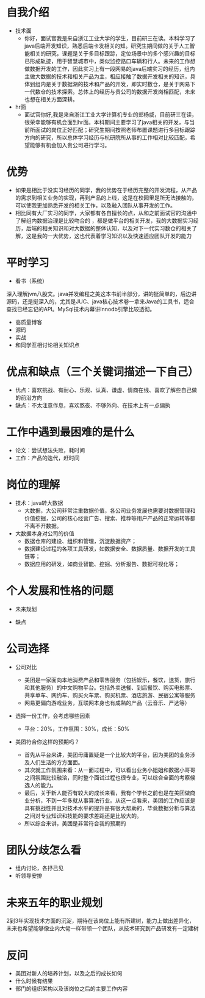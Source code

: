 # 自我介绍

- 技术面
  - 你好，面试官我是来自浙江工业大学的学生，目前研三在读。本科学习了java后端开发知识，熟悉后端卡发相关的知。研究生期间做的关于人工智能相关的研究，课题是关于多目标跟踪，定位场景中的多个感兴趣的目标已形成轨迹，用于智慧城市中，类似监控路口车辆和行人。未来的工作想做数据开发的工作，因此实习上有一段网易的java后端实习的经历，组内主做大数据的技术和相关产品为主，相应接触了数据开发相关的知识，具体到组内是关于数据湖的技术和产品的开发，即实时数仓，是关于网易下一代数仓的技术探索。总体上的经历与贵公司的数据开发岗相匹配，未来也想在相关方面深耕。
- hr面
  - 面试官你好,我是来自浙江工业大学计算机专业的郏杨威，目前研三在读，很荣幸能够有机会面到hr面。本科期间主要学习了java相关的开发，与当前所面试的岗位正好匹配；研究生期间按照老师布置课题进行多目标跟踪方向的研究，所以总体学习经历与杭研院所从事的工作相对比较匹配，希望能够有机会加入贵公司进行学习。

# 优势

- 如果是相比于没实习经历的同学，我的优势在于经历完整的开发流程，从产品的需求到相关业务的实现，再到产品的上线，这是在校园里是所无法接触的，可以使我更加熟悉开发的相关工作，以及融入团队从事开发的工作。
- 相比同有大厂实习的同学，大家都有各自擅长的点，从和之前面试官的沟通中了解组内数据治理是比较吻合的 ，都是做平台的相关开发，我的大数据实习经历，后端的相关知识和对大数据的整体认知，以及对下一代实习数仓的相关了解，这是我的一大优势，这也代表着学习知识以及快速适应团队开发的能力

# 平时学习

- 看书（系统）

深入理解jvm八股文。java并发编程之美这本书前半部分，讲的挺简单的，后边讲源码，还是挺深入的，尤其是JUC、java核心技术卷一拿来Java的工具书，适合查找已经忘记的API。MySql技术内幕讲Innodb引擎比较透彻。

- 高质量博客
- 源码
- 实战
- 和同学互相讨论相关知识点

# 优点和缺点（三个关键词描述一下自己）

- 优点：喜欢挑战、有耐心、乐观、认真、谦虚、情商在线、喜欢了解些自己做的前沿方向
- 缺点：不太注意作息，喜欢熬夜、不够外向、在技术上有一点偏执

# 工作中遇到最困难的是什么

- 论文：尝试想法失败，耗时间
- 工作：产品的迭代，赶时间

# 岗位的理解

- 技术：java转大数据	
  - 大数据，大公司非常注重数据价值，各公司业务发展也需要对数据管理和价值挖掘，公司的核心经营广告、搜索、推荐等用户产品的正常运转等都不离不开数据。
- 大数据本身对公司的价值
  - 数据仓库的建设、组织和管理，沉淀数据资产；
  - 数据建设过程的各项工具研发，如数据安全、数据质量、数据开发的工具链等；
  - 数据应用的研发，如商业智能、挖掘、分析报告、数据可视化等；

# 个人发展和性格的问题

- 未来规划

- 缺点

# 公司选择

- 公司对比
  - 美团是一家面向本地消费产品和零售服务（包括娱乐，餐饮，送货，旅行和其他服务）的中文购物平台。包括外卖送餐、到店餐饮、购买电影票、共享单车、网约车、购买火车票、购买机票、酒店旅游、民宿公寓等服务
  - 网易更偏向游戏业务，互联网本身也有成熟的产品（云音乐、严选等）

- 选择一份工作，会考虑哪些因素
  - 平台：20%，工作氛围：30%，成长：50%

- 美团符合你这样的预期吗？
  - 首先从平台来讲，美团毋庸置疑是一个比较大的平台，因为美团的业务涉及人们生活的方方面面。
  - 其次就工作氛围来看：从一面过程中，可以看出业务小姐姐和数据小哥哥之间氛围比较融洽，同时整个面试过程也很专业，可以综合全面的考察候选人的能力。
  - 最后，关于新人能否有较大的成长来看，我有个学长之前也是在美团做商业分析，不到一年多就从事算法行业。从这一点看来，美团的工作应该是具有挑战性并且对技术水平的提升是有很大帮助的，毕竟数据分析与算法之间对专业知识和技能的要求差距还是比较大的。
  - 所以综合来讲，美团是非常符合我的预期的

# 团队分歧怎么看

- 组内讨论，各抒己见
- 听领导安排

# 未来五年的职业规划

2到3年实现技术方面的沉淀，期待在该岗位上能有所建树，能力上做出差异化，未来也希望能够像业内大佬一样带领一个团队，从技术研究到产品研发有一定建树

# 反问

- 美团对新人的培养计划，以及之后的成长如何
- 什么时候有结果
- 部门的组织架构以及该岗位之后的主要工作内容